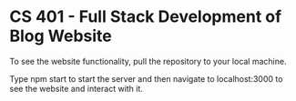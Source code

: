 # CS 401 - Full Stack Development of Blog Website 

To see the website functionality, pull the repository to your local machine.  

Type npm start to start the server and then navigate to localhost:3000 to see the website 
and interact with it. 

